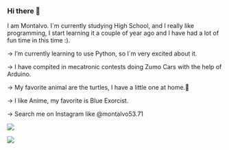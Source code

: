 ### Hi there 👋

I am Montalvo. I´m currently studying High School, and I really like programming, I start learning it a couple of year ago and I have had a lot of fun time in this time :).

-> I’m currently learning to use Python, so I´m very excited about it.

-> I have compited in mecatronic contests doing Zumo Cars with the help of Arduino.

-> My favorite animal are the turtles, I have a little one at home.🐢

-> I like Anime, my favorite is Blue Exorcist. 


-> Search me on Instagram like @montalvo53.71

![](https://encrypted-tbn0.gstatic.com/images?q=tbn:ANd9GcQL_v-2DyjNz-yyE__G6k-L4x2LnGkkm6H8vg&usqp=CAU)

![](https://encrypted-tbn0.gstatic.com/images?q=tbn:ANd9GcSQ4j-0kNTcZ0ros6k07KnA1j38uhyQa6LwPg&usqp=CAU)

